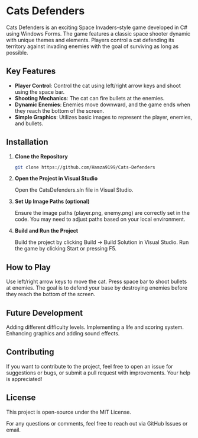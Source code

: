 # Cats Defenders

Cats Defenders is an exciting Space Invaders-style game developed in C# using Windows Forms. The game features a classic space shooter dynamic with unique themes and elements. Players control a cat defending its territory against invading enemies with the goal of surviving as long as possible.

## Key Features

- **Player Control**: Control the cat using left/right arrow keys and shoot using the space bar.
- **Shooting Mechanics**: The cat can fire bullets at the enemies.
- **Dynamic Enemies**: Enemies move downward, and the game ends when they reach the bottom of the screen.
- **Simple Graphics**: Utilizes basic images to represent the player, enemies, and bullets.

## Installation

1. **Clone the Repository**

   ```sh
   git clone https://github.com/Hamza9199/Cats-Defenders

2. **Open the Project in Visual Studio**

      Open the CatsDefenders.sln file in Visual Studio.

3. **Set Up Image Paths (optional)**
   
      Ensure the image paths (player.png, enemy.png) are correctly set in the code. You may need to adjust paths based on your local environment.

5. **Build and Run the Project**
   
      Build the project by clicking Build -> Build Solution in Visual Studio.
      Run the game by clicking Start or pressing F5.

## How to Play

   Use left/right arrow keys to move the cat.
   Press space bar to shoot bullets at enemies.
   The goal is to defend your base by destroying enemies before they reach the bottom of the screen.

## Future Development

   Adding different difficulty levels.
   Implementing a life and scoring system.
   Enhancing graphics and adding sound effects.


## Contributing

   If you want to contribute to the project, feel free to open an issue for suggestions or bugs, or submit a pull request with improvements. Your help is appreciated!


## License

   This project is open-source under the MIT License.

For any questions or comments, feel free to reach out via GitHub Issues or email.

